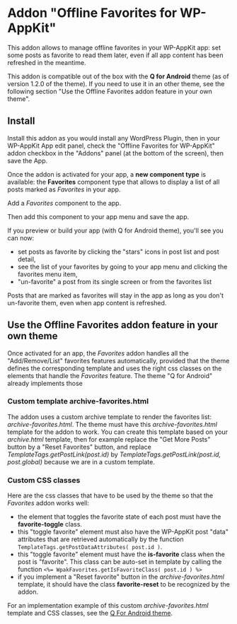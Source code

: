 # Addon "Offline Favorites for WP-AppKit"
This addon allows to manage offline favorites in your WP-AppKit app: set some posts as favorite to read them later, even if all app content has been refreshed in the meantime.

This addon is compatible out of the box with the **Q for Android** theme (as of version 1.2.0 of the theme). If you need to use it in an other theme, see the following section "Use the Offline Favorites addon feature in your own theme".

## Install
Install this addon as you would install any WordPress Plugin, then in your WP-AppKit App edit panel, check the "Offline Favorites for WP-AppKit" addon checkbox in the "Addons" panel (at the bottom of the screen), then save the App.

Once the addon is activated for your app, a **new component type** is available: the **Favorites** component type that allows to display a list of all posts marked as _Favorites_ in your app. 

Add a _Favorites_ component to the app.

Then add this component to your app menu and save the app.

If you preview or build your app (with Q for Android theme), you'll see you can now:
- set posts as favorite by clicking the "stars" icons in post list and post detail,
- see the list of your favorites by going to your app menu and clicking the favorites menu item,
- "un-favorite" a post from its single screen or from the favorites list  

Posts that are marked as favorites will stay in the app as long as you don't un-favorite them, even when app content is refreshed.

## Use the Offline Favorites addon feature in your own theme

Once activated for an app, the _Favorites_ addon handles all the "Add/Remove/List" favorites features automatically, provided that the theme defines the corresponding template and uses the right css classes on the elements that handle the _Favorites_ feature. The theme "Q for Android" already implements those 

### Custom template archive-favorites.html 

The addon uses a custom archive template to render the favorites list: _archive-favorites.html_. 
The theme must have this _archive-favorites.html_ template for the addon to work. You can create this template based on your _archive.html_ template, then for example replace the "Get More Posts" button by a "Reset Favorites" button, and replace _TemplateTags.getPostLink(post.id)_ by _TemplateTags.getPostLink(post.id, post.global)_ because we are in a custom template.

### Custom CSS classes

Here are the css classes that have to be used by the theme so that the _Favorites_ addon works well:
- the element that toggles the favorite state of each post must have the **favorite-toggle** class.
- this "toggle favorite" element must also have the WP-AppKit post "data" attributes that are retrieved automatically by the function `TemplateTags.getPostDataAttributes( post.id )`.
- this "toggle favorite" element must have the **is-favorite** class when the post is "favorite". This class can be auto-set in template by calling the function `<%= WpakFavorites.getIsFavoriteClass( post.id ) %>`
- if you implement a "Reset favorite" button in the _archive-favorites.html_ template, it should have the class **favorite-reset** to be recognized by the addon.

For an implementation example of this custom _archive-favorites.html_ template and CSS classes, see the [Q For Android theme](https://github.com/uncatcrea/q-android).
